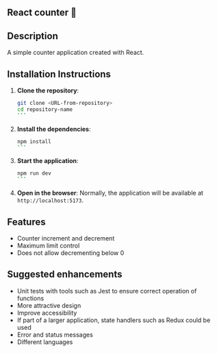 ## React counter 🚀

## Description

A simple counter application created with React.

## Installation Instructions

1. **Clone the repository**:

   ````bash
   git clone <URL-from-repository>
   cd repository-name
   ```

   ````

2. **Install the dependencies**:

   ````bash
   npm install
   ```

   ````

3. **Start the application**:

   ````bash
   npm run dev
   ```

   ````

4. **Open in the browser**:
   Normally, the application will be available at `http://localhost:5173`.

## Features

- Counter increment and decrement
- Maximum limit control
- Does not allow decrementing below 0

## Suggested enhancements

- Unit tests with tools such as Jest to ensure correct operation of functions
- More attractive design
- Improve accessibility
- If part of a larger application, state handlers such as Redux could be used
- Error and status messages
- Different languages
